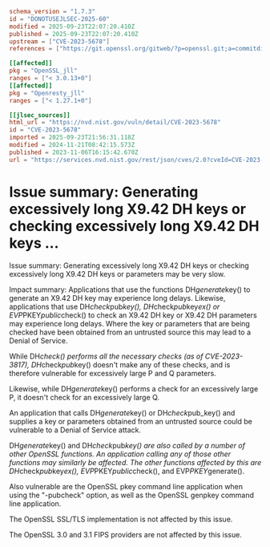 ```toml
schema_version = "1.7.3"
id = "DONOTUSEJLSEC-2025-60"
modified = 2025-09-23T22:07:20.410Z
published = 2025-09-23T22:07:20.410Z
upstream = ["CVE-2023-5678"]
references = ["https://git.openssl.org/gitweb/?p=openssl.git;a=commitdiff;h=34efaef6c103d636ab507a0cc34dca4d3aecc055", "https://git.openssl.org/gitweb/?p=openssl.git;a=commitdiff;h=710fee740904b6290fef0dd5536fbcedbc38ff0c", "https://git.openssl.org/gitweb/?p=openssl.git;a=commitdiff;h=db925ae2e65d0d925adef429afc37f75bd1c2017", "https://git.openssl.org/gitweb/?p=openssl.git;a=commitdiff;h=ddeb4b6c6d527e54ce9a99cba785c0f7776e54b6", "https://www.openssl.org/news/secadv/20231106.txt", "http://www.openwall.com/lists/oss-security/2024/03/11/1", "https://git.openssl.org/gitweb/?p=openssl.git;a=commitdiff;h=34efaef6c103d636ab507a0cc34dca4d3aecc055", "https://git.openssl.org/gitweb/?p=openssl.git;a=commitdiff;h=710fee740904b6290fef0dd5536fbcedbc38ff0c", "https://git.openssl.org/gitweb/?p=openssl.git;a=commitdiff;h=db925ae2e65d0d925adef429afc37f75bd1c2017", "https://git.openssl.org/gitweb/?p=openssl.git;a=commitdiff;h=ddeb4b6c6d527e54ce9a99cba785c0f7776e54b6", "https://security.netapp.com/advisory/ntap-20231130-0010/", "https://www.openssl.org/news/secadv/20231106.txt"]

[[affected]]
pkg = "OpenSSL_jll"
ranges = ["< 3.0.13+0"]
[[affected]]
pkg = "Openresty_jll"
ranges = ["< 1.27.1+0"]

[[jlsec_sources]]
html_url = "https://nvd.nist.gov/vuln/detail/CVE-2023-5678"
id = "CVE-2023-5678"
imported = 2025-09-23T21:56:31.118Z
modified = 2024-11-21T08:42:15.573Z
published = 2023-11-06T16:15:42.670Z
url = "https://services.nvd.nist.gov/rest/json/cves/2.0?cveId=CVE-2023-5678"
```

# Issue summary: Generating excessively long X9.42 DH keys or checking excessively long X9.42 DH keys ...

Issue summary: Generating excessively long X9.42 DH keys or checking excessively long X9.42 DH keys or parameters may be very slow.

Impact summary: Applications that use the functions DH*generate*key() to generate an X9.42 DH key may experience long delays.  Likewise, applications that use DH*check*pub*key(), DH*check*pub*key*ex() or EVP*PKEY*public*check() to check an X9.42 DH key or X9.42 DH parameters may experience long delays. Where the key or parameters that are being checked have been obtained from an untrusted source this may lead to a Denial of Service.

While DH*check() performs all the necessary checks (as of CVE-2023-3817), DH*check*pub*key() doesn't make any of these checks, and is therefore vulnerable for excessively large P and Q parameters.

Likewise, while DH*generate*key() performs a check for an excessively large P, it doesn't check for an excessively large Q.

An application that calls DH*generate*key() or DH*check*pub_key() and supplies a key or parameters obtained from an untrusted source could be vulnerable to a Denial of Service attack.

DH*generate*key() and DH*check*pub*key() are also called by a number of other OpenSSL functions.  An application calling any of those other functions may similarly be affected.  The other functions affected by this are DH*check*pub*key*ex(), EVP*PKEY*public*check(), and EVP*PKEY*generate().

Also vulnerable are the OpenSSL pkey command line application when using the "-pubcheck" option, as well as the OpenSSL genpkey command line application.

The OpenSSL SSL/TLS implementation is not affected by this issue.

The OpenSSL 3.0 and 3.1 FIPS providers are not affected by this issue.

